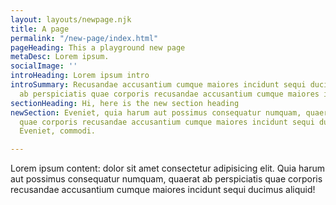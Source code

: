 ```yaml
---
layout: layouts/newpage.njk
title: A page
permalink: "/new-page/index.html"
pageHeading: This a playground new page
metaDesc: Lorem ipsum.
socialImage: ''
introHeading: Lorem ipsum intro
introSummary: Recusandae accusantium cumque maiores incidunt sequi ducimus quaerat
  ab perspiciatis quae corporis recusandae accusantium cumque maiores incidunt sequi.
sectionHeading: Hi, here is the new section heading
newSection: Eveniet, quia harum aut possimus consequatur numquam, quaerat ab perspiciatis
  quae corporis recusandae accusantium cumque maiores incidunt sequi ducimus aliquid!
  Eveniet, commodi.

---
```

Lorem ipsum content: dolor sit amet consectetur adipisicing elit. Quia harum aut possimus consequatur numquam, quaerat ab perspiciatis quae corporis recusandae accusantium cumque maiores incidunt sequi ducimus aliquid!